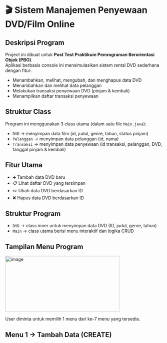 # 🎬 Sistem Manajemen Penyewaan DVD/Film Online

## Deskripsi Program

Project ini dibuat untuk **Post Test Praktikum Pemrograman Berorientasi Objek (PBO)**.  
Aplikasi berbasis console ini mensimulasikan sistem rental DVD sederhana dengan fitur:
- Menambahkan, melihat, mengubah, dan menghapus data DVD
- Menambahkan dan melihat data pelanggan
- Melakukan transaksi penyewaan DVD (pinjam & kembali)
- Menampilkan daftar transaksi penyewaan

## Struktur Class
Program ini menggunakan 3 class utama (dalam satu file `Main.java`):
- `DVD` → menyimpan data film (id, judul, genre, tahun, status pinjam)
- `Pelanggan` → menyimpan data pelanggan (id, nama)
- `Transaksi` → menyimpan data penyewaan (id transaksi, pelanggan, DVD, tanggal pinjam & kembali)

## Fitur Utama
- ➕ Tambah data DVD baru
- 📋 Lihat daftar DVD yang tersimpan
- ✏️ Ubah data DVD berdasarkan ID
- ❌ Hapus data DVD berdasarkan ID

## Struktur Program
- `DVD` → class inner untuk menyimpan data DVD (ID, judul, genre, tahun)
- `Main` → class utama berisi menu interaktif dan logika CRUD


## Tampilan Menu Program

<img width="365" height="179" alt="image" src="https://github.com/user-attachments/assets/264ed29e-a798-4b40-a6a8-065651cd47c5" />

User diminta untuk memilih 1 menu dari ke-7 menu yang tersedia.

## Menu 1 -> Tambah Data (CREATE)


